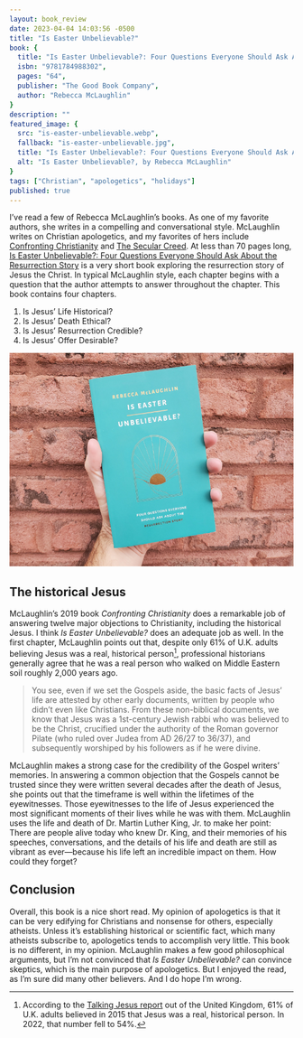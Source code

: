 ```yaml
---
layout: book_review
date: 2023-04-04 14:03:56 -0500
title: "Is Easter Unbelievable?"
book: {
  title: "Is Easter Unbelievable?: Four Questions Everyone Should Ask About the Resurrection Story",
  isbn: "9781784988302",
  pages: "64",
  publisher: "The Good Book Company",
  author: "Rebecca McLaughlin"
}
description: ""
featured_image: {
  src: "is-easter-unbelievable.webp",
  fallback: "is-easter-unbelievable.jpg",
  title: "Is Easter Unbelievable?: Four Questions Everyone Should Ask About the Resurrection Story",
  alt: "Is Easter Unbelievable?, by Rebecca McLaughlin"
}
tags: ["Christian", "apologetics", "holidays"]
published: true
---
```


I’ve read a few of Rebecca McLaughlin’s books. As one of my favorite authors, she writes in a compelling and conversational style. McLaughlin writes on Christian apologetics, and my favorites of hers include <a href="/book-reviews/confronting-christianity" class="italic">Confronting Christianity</a> and <a href="/book-reviews/secular-creed" class="italic">The Secular Creed</a>. At less than 70 pages long, <a href="https://www.christianbook.com/easter-unbelievable-questions-everyone-should-resurrection/9781784988302/pd/988302" class="italic">Is Easter Unbelievable?: Four Questions Everyone Should Ask About the Resurrection Story</a> is a very short book exploring the resurrection story of Jesus the Christ. In typical McLaughlin style, each chapter begins with a question that the author attempts to answer throughout the chapter. This book contains four chapters.

1. Is Jesus’ Life Historical?
2. Is Jesus’ Death Ethical?
3. Is Jesus’ Resurrection Credible?
4. Is Jesus’ Offer Desirable?

<picture class="block md:mx-12 xl:mx-0">
	<source type="image/webp" srcset="/assets/img/books/is-easter-unbelievable-size.webp" >
	<img src="/assets/img/books/is-easter-unbelievable-size.jpeg" class="my-12 shadow" alt="Is Easter Unbelievable? is a small book, 4.25 x 0.25 x 6.75 inches" />
</picture>

## The historical Jesus

McLaughlin’s 2019 book *Confronting Christianity* does a remarkable job of answering twelve major objections to Christianity, including the historical Jesus. I think *Is Easter Unbelievable?* does an adequate job as well. In the first chapter, McLaughlin points out that, despite only 61% of U.K. adults believing Jesus was a real, historical person[^1], professional historians generally agree that he was a real person who walked on Middle Eastern soil roughly 2,000 years ago.

> You see, even if we set the Gospels aside, the basic facts of Jesus’ life are attested by other early documents, written by people who didn’t even like Christians. From these non-biblical documents, we know that Jesus was a 1st-century Jewish rabbi who was believed to be the Christ, crucified under the authority of the Roman governor Pilate (who ruled over Judea from AD 26/27 to 36/37), and subsequently worshiped by his followers as if he were divine.

McLaughlin makes a strong case for the credibility of the Gospel writers’ memories. In answering a common objection that the Gospels cannot be trusted since they were written several decades after the death of Jesus, she points out that the timeframe is well within the lifetimes of the eyewitnesses. Those eyewitnesses to the life of Jesus experienced the most significant moments of their lives while he was with them. McLaughlin uses the life and death of Dr. Martin Luther King, Jr. to make her point: There are people alive today who knew Dr. King, and their memories of his speeches, conversations, and the details of his life and death are still as vibrant as ever—because his life left an incredible impact on them. How could they forget?

## Conclusion

Overall, this book is a nice short read. My opinion of apologetics is that it can be very edifying for Christians and nonsense for others, especially atheists. Unless it’s establishing historical or scientific fact, which many atheists subscribe to, apologetics tends to accomplish very little. This book is no different, in my opinion. McLaughlin makes a few good philosophical arguments, but I’m not convinced that *Is Easter Unbelievable?* can convince skeptics, which is the main purpose of apologetics. But I enjoyed the read, as I’m sure did many other believers. And I do hope I’m wrong.

[^1]: According to the <a href="https://talkingjesus.org/research" target="_blank">Talking Jesus report</a> out of the United Kingdom, 61% of U.K. adults believed in 2015 that Jesus was a real, historical person. In 2022, that number fell to 54%.